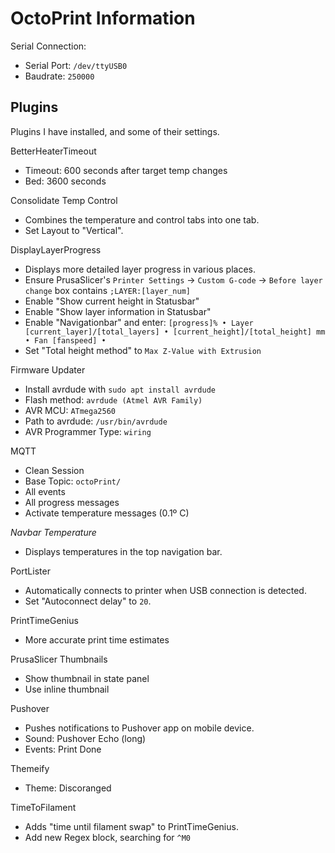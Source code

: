 OctoPrint Information
=====================

Serial Connection:
* Serial Port: `/dev/ttyUSB0`
* Baudrate: `250000`

Plugins
-------

Plugins I have installed, and some of their settings.

BetterHeaterTimeout
* Timeout: 600 seconds after target temp changes
* Bed: 3600 seconds

Consolidate Temp Control
* Combines the temperature and control tabs into one tab.
* Set Layout to "Vertical".

DisplayLayerProgress
* Displays more detailed layer progress in various places.
* Ensure PrusaSlicer's `Printer Settings` -> `Custom G-code` -> `Before
  layer change` box contains `;LAYER:[layer_num]`
* Enable "Show current height in Statusbar"
* Enable "Show layer information in Statusbar"
* Enable "Navigationbar" and enter: `[progress]% • Layer [current_layer]/[total_layers] • [current_height]/[total_height] mm • Fan [fanspeed] • `
* Set "Total height method" to `Max Z-Value with Extrusion`

Firmware Updater
* Install avrdude with `sudo apt install avrdude`
* Flash method: `avrdude (Atmel AVR Family)`
* AVR MCU: `ATmega2560`
* Path to avrdude: `/usr/bin/avrdude`
* AVR Programmer Type: `wiring`

MQTT
* Clean Session
* Base Topic: `octoPrint/`
* All events
* All progress messages
* Activate temperature messages (0.1º C)

_Navbar Temperature_
* Displays temperatures in the top navigation bar.

PortLister
* Automatically connects to printer when USB connection is detected.
* Set "Autoconnect delay" to `20`.

PrintTimeGenius
* More accurate print time estimates

PrusaSlicer Thumbnails
* Show thumbnail in state panel
* Use inline thumbnail

Pushover
* Pushes notifications to Pushover app on mobile device.
* Sound: Pushover Echo (long)
* Events: Print Done

Themeify
* Theme: Discoranged

TimeToFilament
* Adds "time until filament swap" to PrintTimeGenius.
* Add new Regex block, searching for `^M0`
